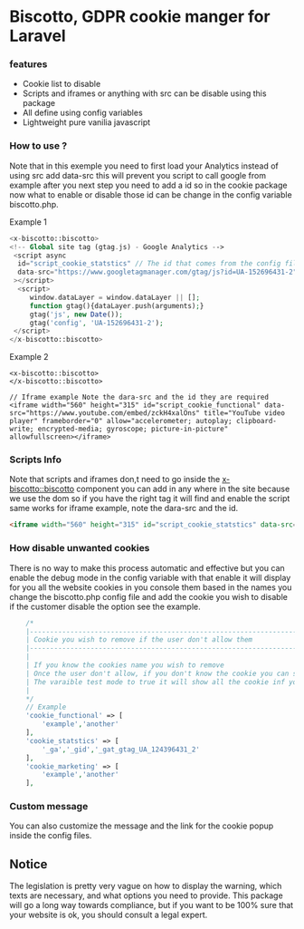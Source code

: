 # Biscotto, GDPR cookie manger for Laravel

### features

- Cookie list to disable
- Scripts and iframes or anything with src can be disable using this package
- All define using config variables
- Lightweight pure vanilia javascript

### How  to use ?

Note that in this exemple you need to first load your Analytics instead of using src add data-src this will prevent you script to call google from example after you next step you need to add a id so in the cookie package now what to enable or disable those id can be change in the config variable biscotto.php.

Example 1

```php
<x-biscotto::biscotto>
<!-- Global site tag (gtag.js) - Google Analytics -->
 <script async
  id="script_cookie_statstics" // The id that comes from the config file
  data-src="https://www.googletagmanager.com/gtag/js?id=UA-152696431-2"
 ></script>
  <script>
     window.dataLayer = window.dataLayer || [];
     function gtag(){dataLayer.push(arguments);}
     gtag('js', new Date());
     gtag('config', 'UA-152696431-2');
 </script>
</x-biscotto::biscotto>
```

Example 2

```
<x-biscotto::biscotto>
</x-biscotto::biscotto>

// Iframe example Note the dara-src and the id they are required
<iframe width="560" height="315" id="script_cookie_functional" data-src="https://www.youtube.com/embed/zckH4xalOns" title="YouTube video player" frameborder="0" allow="accelerometer; autoplay; clipboard-write; encrypted-media; gyroscope; picture-in-picture" allowfullscreen></iframe>
```



### Scripts Info

Note that scripts and iframes don,t need to go inside the <x-biscotto::biscotto> component you can add in any where in the site because we use the dom so if you have the right tag it will find and enable the script same works for iframe example, note the dara-src and the id.

```html
<iframe width="560" height="315" id="script_cookie_statstics" data-src="https://www.youtube.com/embed/zckH4xalOns" title="YouTube video player" frameborder="0" allow="accelerometer; autoplay; clipboard-write; encrypted-media; gyroscope; picture-in-picture" allowfullscreen></iframe>
```

### How disable unwanted cookies

There is no way to make this process automatic and effective but you can enable the debug mode in the config variable with that enable it will display for you all the website cookies in you console them based in the names you change the biscotto.php config file and add the cookie you wish to disable if the customer disable the option see the example.

```php
    /*
    |--------------------------------------------------------------------------
    | Cookie you wish to remove if the user don't allow them
    |--------------------------------------------------------------------------
    |
    | If you know the cookies name you wish to remove
    | Once the user don't allow, if you don't know the cookie you can setup
    | The varaible test mode to true it will show all the cookie inf you browser
    |
    */
    // Example
    'cookie_functional' => [
		'example','another'
    ],
    'cookie_statstics' => [
        '_ga','_gid','_gat_gtag_UA_124396431_2'
    ],
    'cookie_marketing' => [
		'example','another'
    ],
```

### Custom message

You can also customize the message and the link for the cookie popup inside the config files.

## Notice

The legislation is pretty very vague on how to display the warning,  which texts are necessary, and what options you need to provide. This  package will go a long way towards compliance, but if you want to be  100% sure that your website is ok, you should consult a legal expert.